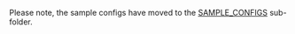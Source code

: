 Please note, the sample configs have moved to the [SAMPLE_CONFIGS](../../reference-artifacts/SAMPLE_CONFIGS/) sub-folder.